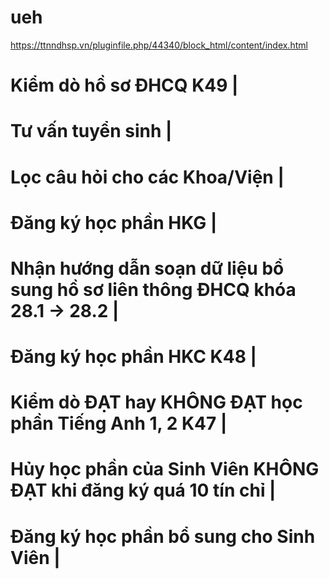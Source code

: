 # ueh
https://ttnndhsp.vn/pluginfile.php/44340/block_html/content/index.html

# Kiểm dò hồ sơ ĐHCQ K49 | 
# Tư vấn tuyển sinh | 
# Lọc câu hỏi cho các Khoa/Viện | 
# Đăng ký học phần HKG | 
# Nhận hướng dẫn soạn dữ liệu bổ sung hồ sơ liên thông ĐHCQ khóa 28.1 -> 28.2 | 
# Đăng ký học phần HKC K48 | 
# Kiểm dò ĐẠT hay KHÔNG ĐẠT học phần Tiếng Anh 1, 2 K47 |
# Hủy học phần của Sinh Viên KHÔNG ĐẠT khi đăng ký quá 10 tín chỉ | 
# Đăng ký học phần bổ sung cho Sinh Viên | 
